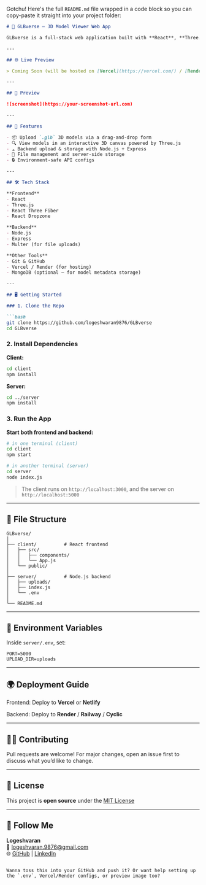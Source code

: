 Gotchu! Here's the full `README.md` file wrapped in a code block so you can copy-paste it straight into your project folder:

```markdown
# 🚀 GLBverse – 3D Model Viewer Web App

GLBverse is a full-stack web application built with **React**, **Three.js**, and **Node.js**, designed to upload, store, and display 3D `.glb` models in real-time. Whether you're a designer, developer, or 3D enthusiast, GLBverse makes sharing 3D content effortless and visually stunning.

---

## 🌐 Live Preview

> Coming Soon (will be hosted on [Vercel](https://vercel.com/) / [Render](https://render.com/) / your hosting of choice)

---

## 📸 Preview

![screenshot](https://your-screenshot-url.com)

---

## 🧠 Features

- 📦 Upload `.glb` 3D models via a drag-and-drop form
- 🔍 View models in an interactive 3D canvas powered by Three.js
- ☁️ Backend upload & storage with Node.js + Express
- 📁 File management and server-side storage
- 🔒 Environment-safe API configs

---

## 🛠️ Tech Stack

**Frontend**
- React
- Three.js
- React Three Fiber
- React Dropzone

**Backend**
- Node.js
- Express
- Multer (for file uploads)

**Other Tools**
- Git & GitHub
- Vercel / Render (for hosting)
- MongoDB (optional – for model metadata storage)

---

## 🖥️ Getting Started

### 1. Clone the Repo

```bash
git clone https://github.com/logeshwaran9876/GLBverse
cd GLBverse
```

### 2. Install Dependencies

**Client:**
```bash
cd client
npm install
```

**Server:**
```bash
cd ../server
npm install
```

### 3. Run the App

**Start both frontend and backend:**

```bash
# in one terminal (client)
cd client
npm start

# in another terminal (server)
cd server
node index.js
```

> The client runs on `http://localhost:3000`, and the server on `http://localhost:5000`

---

## 🧪 File Structure

```
GLBverse/
│
├── client/          # React frontend
│   ├── src/
│   │   ├── components/
│   │   └── App.js
│   └── public/
│
├── server/          # Node.js backend
│   ├── uploads/
│   ├── index.js
│   └── .env
│
└── README.md
```

---

## 🔐 Environment Variables

Inside `server/.env`, set:

```env
PORT=5000
UPLOAD_DIR=uploads
```

---

## 🌍 Deployment Guide

Frontend: Deploy to **Vercel** or **Netlify**

Backend: Deploy to **Render** / **Railway** / **Cyclic**

---

## 🙋‍♂️ Contributing

Pull requests are welcome! For major changes, open an issue first to discuss what you’d like to change.

---

## 📄 License

This project is **open source** under the [MIT License](https://choosealicense.com/licenses/mit/)

---

## 🔗 Follow Me

**Logeshvaran**  
📧 logeshvaran.9876@gmail.com  
🌐 [GitHub](https://github.com/logeshwaran9876) | [LinkedIn](https://linkedin.com/in/logeshwaran9876)
```

Wanna toss this into your GitHub and push it? Or want help setting up the `.env`, Vercel/Render configs, or preview image too?